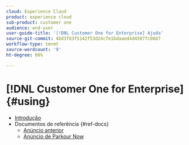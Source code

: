 ```yaml
---
cloud: Experience Cloud
product: experience cloud
sub-product: customer one
audience: end-user
user-guide-title: '[!DNL Customer One for Enterprise] Ajuda'
source-git-commit: 4bd3f83f5142f53d24cfe1bdaaed4d4507fc0687
workflow-type: tm+mt
source-wordcount: '9'
ht-degree: 66%

---
```



# [!DNL Customer One for Enterprise] {#using}

+ [Introdução](home.md)
+ Documentos de referência {#ref-docs}
   + [Anúncio anterior](intro-customer-support.md)
   + [Anúncio de Parkour Now](parkour-now.md)
